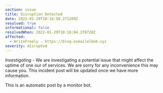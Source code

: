 ```yaml
---
section: issue
title: Disruption Detected
date: 2022-01-29T18:16:58.271209Z
resolved: true
informational: false
resolvedWhen: 2022-01-29T18:18:04.278720Z
affected:
  - WriteFreely - https://blog.esmailelbob.xyz
severity: disrupted
---
```

*Investigating* - We are investigating a potential issue that might affect the uptime of one our of services. We are sorry for any inconvenience this may cause you. This incident post will be updated once we have more information.

This is an automatic post by a monitor bot.
        